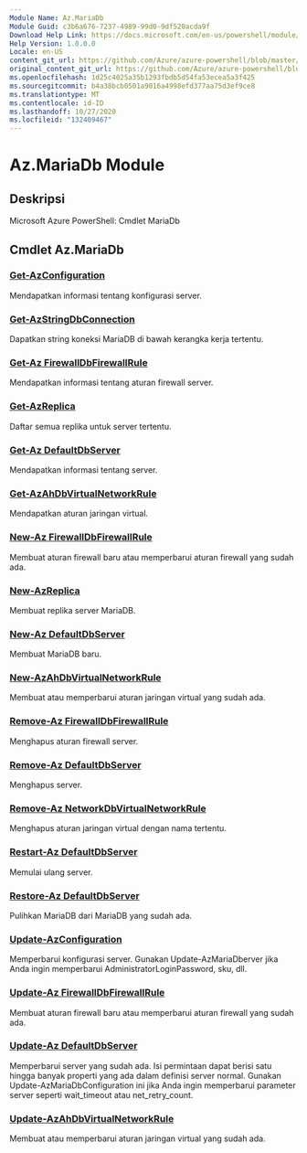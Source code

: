 ```yaml
---
Module Name: Az.MariaDb
Module Guid: c3b6a676-7237-4989-99d0-9df520acda9f
Download Help Link: https://docs.microsoft.com/en-us/powershell/module/az.mariadb
Help Version: 1.0.0.0
Locale: en-US
content_git_url: https://github.com/Azure/azure-powershell/blob/master/src/MariaDb/help/Az.MariaDb.md
original_content_git_url: https://github.com/Azure/azure-powershell/blob/master/src/MariaDb/help/Az.MariaDb.md
ms.openlocfilehash: 1d25c4025a35b1293fbdb5d54fa53ecea5a3f425
ms.sourcegitcommit: b4a38bcb0501a9016a4998efd377aa75d3ef9ce8
ms.translationtype: MT
ms.contentlocale: id-ID
ms.lasthandoff: 10/27/2020
ms.locfileid: "132409467"
---
```

# Az.MariaDb Module
## Deskripsi
Microsoft Azure PowerShell: Cmdlet MariaDb

## Cmdlet Az.MariaDb
### [Get-AzConfiguration](Get-AzMariaDbConfiguration.md)
Mendapatkan informasi tentang konfigurasi server.

### [Get-AzStringDbConnection](Get-AzMariaDbConnectionString.md)
Dapatkan string koneksi MariaDB di bawah kerangka kerja tertentu.

### [Get-Az FirewallDbFirewallRule](Get-AzMariaDbFirewallRule.md)
Mendapatkan informasi tentang aturan firewall server.

### [Get-AzReplica](Get-AzMariaDbReplica.md)
Daftar semua replika untuk server tertentu.

### [Get-Az DefaultDbServer](Get-AzMariaDbServer.md)
Mendapatkan informasi tentang server.

### [Get-AzAhDbVirtualNetworkRule](Get-AzMariaDbVirtualNetworkRule.md)
Mendapatkan aturan jaringan virtual.

### [New-Az FirewallDbFirewallRule](New-AzMariaDbFirewallRule.md)
Membuat aturan firewall baru atau memperbarui aturan firewall yang sudah ada.

### [New-AzReplica](New-AzMariaDbReplica.md)
Membuat replika server MariaDB.

### [New-Az DefaultDbServer](New-AzMariaDbServer.md)
Membuat MariaDB baru.

### [New-AzAhDbVirtualNetworkRule](New-AzMariaDbVirtualNetworkRule.md)
Membuat atau memperbarui aturan jaringan virtual yang sudah ada.

### [Remove-Az FirewallDbFirewallRule](Remove-AzMariaDbFirewallRule.md)
Menghapus aturan firewall server.

### [Remove-Az DefaultDbServer](Remove-AzMariaDbServer.md)
Menghapus server.

### [Remove-Az NetworkDbVirtualNetworkRule](Remove-AzMariaDbVirtualNetworkRule.md)
Menghapus aturan jaringan virtual dengan nama tertentu.

### [Restart-Az DefaultDbServer](Restart-AzMariaDbServer.md)
Memulai ulang server.

### [Restore-Az DefaultDbServer](Restore-AzMariaDbServer.md)
Pulihkan MariaDB dari MariaDB yang sudah ada.

### [Update-AzConfiguration](Update-AzMariaDbConfiguration.md)
Memperbarui konfigurasi server.
Gunakan Update-AzMariaDberver jika Anda ingin memperbarui AdministratorLoginPassword, sku, dll.

### [Update-Az FirewallDbFirewallRule](Update-AzMariaDbFirewallRule.md)
Membuat aturan firewall baru atau memperbarui aturan firewall yang sudah ada.

### [Update-Az DefaultDbServer](Update-AzMariaDbServer.md)
Memperbarui server yang sudah ada.
Isi permintaan dapat berisi satu hingga banyak properti yang ada dalam definisi server normal.
Gunakan Update-AzMariaDbConfiguration ini jika Anda ingin memperbarui parameter server seperti wait_timeout atau net_retry_count.

### [Update-AzAhDbVirtualNetworkRule](Update-AzMariaDbVirtualNetworkRule.md)
Membuat atau memperbarui aturan jaringan virtual yang sudah ada.


